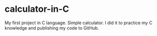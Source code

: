 # calculator-in-C
My first project in C language. Simple calculator. I did it to practice my C knowledge and publishing my code to GitHub.
